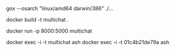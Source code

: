 
gox --osarch "linux/amd64 darwin/386" ./...

docker build -t multichat .

docker run -p 8000:5000 multichat

docker exec -i -t multichat ash
docker exec -i -t 01c4b21de79a ash
